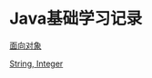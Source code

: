 # Java基础学习记录

[面向对象](https://github.com/chenjianghua666/java_base_study/blob/main/com/cjh/oop/%E9%9D%A2%E5%90%91%E5%AF%B9%E8%B1%A1.md)

[String, Integer](https://github.com/chenjianghua666/java_base_study/blob/main/com/cjh/oop/string_buffer_build/read.md)

